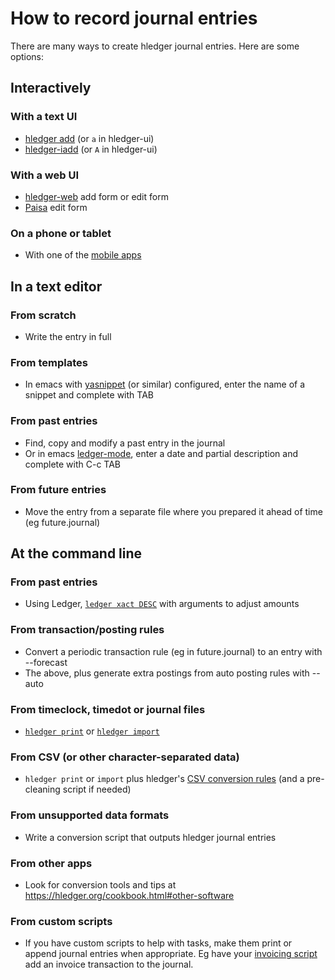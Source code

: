 # How to record journal entries

<div class=pagetoc>

<!-- toc -->
</div>

There are many ways to create hledger journal entries.
Here are some options:

## Interactively

### With a text UI

- [hledger add](hledger.md#add) (or `a` in hledger-ui)
- [hledger-iadd](https://hackage.haskell.org/package/hledger-iadd) (or `A` in hledger-ui)

### With a web UI

- [hledger-web](https://hledger.org/hledger-web.html) add form or edit form
- [Paisa](https://paisa.fyi) edit form

### On a phone or tablet

- With one of the [mobile apps](mobile.md)

## In a text editor

### From scratch
- Write the entry in full

### From templates
- In emacs with [yasnippet](https://www.emacswiki.org/emacs/Yasnippet) (or similar) configured, enter the name of a snippet and complete with TAB

### From past entries
- Find, copy and modify a past entry in the journal
- Or in emacs [ledger-mode](https://ledger-cli.org/doc/ledger-mode.html), enter a date and partial description and complete with C-c TAB

### From future entries
- Move the entry from a separate file where you prepared it ahead of time (eg future.journal) 

## At the command line

### From past entries
- Using Ledger, [`ledger xact DESC`](https://ledger-cli.org/doc/ledger3.html#xact) with arguments to adjust amounts

### From transaction/posting rules
- Convert a periodic transaction rule (eg in future.journal) to an entry with --forecast
- The above, plus generate extra postings from auto posting rules with --auto

### From timeclock, timedot or journal files
- [`hledger print`](hledger.md#print) or [`hledger import`](hledger.md#import)

### From CSV (or other character-separated data)
- `hledger print` or `import` plus hledger's [CSV conversion rules](hledger.md#csv) (and a pre-cleaning script if needed)

### From unsupported data formats
- Write a conversion script that outputs hledger journal entries

### From other apps
- Look for conversion tools and tips at <https://hledger.org/cookbook.html#other-software>

### From custom scripts
- If you have custom scripts to help with tasks, make them print or append journal entries when appropriate.
  Eg have your [invoicing script](https://github.com/simonmichael/hledger/tree/master/examples/invoicing/invoice-script) add an invoice transaction to the journal.
  
